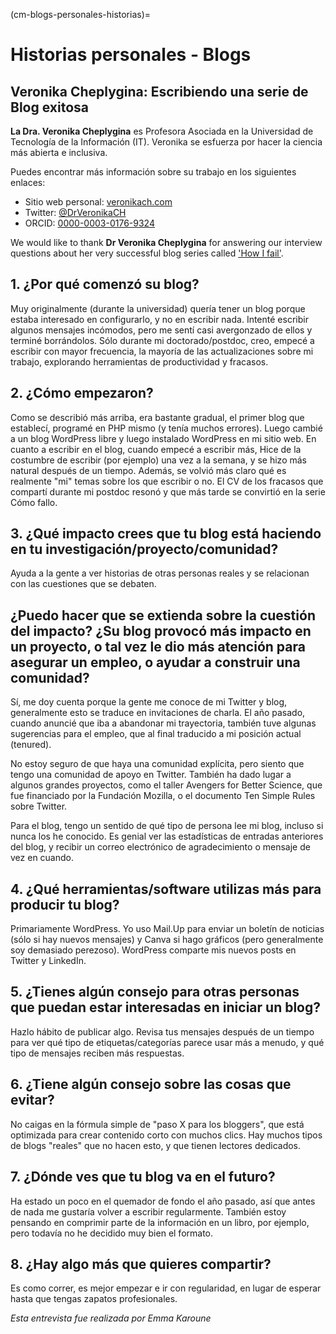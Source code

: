 (cm-blogs-personales-historias)=
# Historias personales - Blogs

## Veronika Cheplygina: Escribiendo una serie de Blog exitosa

**La Dra. Veronika Cheplygina** es Profesora Asociada en la Universidad de Tecnología de la Información (IT). Veronika se esfuerza por hacer la ciencia más abierta e inclusiva.

Puedes encontrar más información sobre su trabajo en los siguientes enlaces:
* Sitio web personal: [veronikach.com](https://veronikach.com/)
* Twitter: [@DrVeronikaCH](https://twitter.com/DrVeronikaCH)
* ORCID: [0000-0003-0176-9324](https://orcid.org/0000-0003-0176-9324)

We would like to thank **Dr Veronika Cheplygina** for answering our interview questions about her very successful blog series called ['How I fail'](https://veronikach.com/failure/).

## 1. ¿Por qué comenzó su blog?

Muy originalmente (durante la universidad) quería tener un blog porque estaba interesado en configurarlo, y no en escribir nada. Intenté escribir algunos mensajes incómodos, pero me sentí casi avergonzado de ellos y terminé borrándolos. Sólo durante mi doctorado/postdoc, creo, empecé a escribir con mayor frecuencia, la mayoría de las actualizaciones sobre mi trabajo, explorando herramientas de productividad y fracasos.

## 2. ¿Cómo empezaron?

Como se describió más arriba, era bastante gradual, el primer blog que establecí, programé en PHP mismo (y tenía muchos errores). Luego cambié a un blog WordPress libre y luego instalado WordPress en mi sitio web. En cuanto a escribir en el blog, cuando empecé a escribir más, Hice de la costumbre de escribir (por ejemplo) una vez a la semana, y se hizo más natural después de un tiempo. Además, se volvió más claro qué es realmente "mi" temas sobre los que escribir o no. El CV de los fracasos que compartí durante mi postdoc resonó y que más tarde se convirtió en la serie Cómo fallo.

## 3. ¿Qué impacto crees que tu blog está haciendo en tu investigación/proyecto/comunidad?

Ayuda a la gente a ver historias de otras personas reales y se relacionan con las cuestiones que se debaten.

## ¿Puedo hacer que se extienda sobre la cuestión del impacto? ¿Su blog provocó más impacto en un proyecto, o tal vez le dio más atención para asegurar un empleo, o ayudar a construir una comunidad?

Sí, me doy cuenta porque la gente me conoce de mi Twitter y blog, generalmente esto se traduce en invitaciones de charla. El año pasado, cuando anuncié que iba a abandonar mi trayectoria, también tuve algunas sugerencias para el empleo, que al final traducido a mi posición actual (tenured).

No estoy seguro de que haya una comunidad explícita, pero siento que tengo una comunidad de apoyo en Twitter. También ha dado lugar a algunos grandes proyectos, como el taller Avengers for Better Science, que fue financiado por la Fundación Mozilla, o el documento Ten Simple Rules sobre Twitter.

Para el blog, tengo un sentido de qué tipo de persona lee mi blog, incluso si nunca los he conocido. Es genial ver las estadísticas de entradas anteriores del blog, y recibir un correo electrónico de agradecimiento o mensaje de vez en cuando.


## 4. ¿Qué herramientas/software utilizas más para producir tu blog?

Primariamente WordPress. Yo uso Mail.Up para enviar un boletín de noticias (sólo si hay nuevos mensajes) y Canva si hago gráficos (pero generalmente soy demasiado perezoso). WordPress comparte mis nuevos posts en Twitter y LinkedIn.

## 5. ¿Tienes algún consejo para otras personas que puedan estar interesadas en iniciar un blog?

Hazlo hábito de publicar algo. Revisa tus mensajes después de un tiempo para ver qué tipo de etiquetas/categorías parece usar más a menudo, y qué tipo de mensajes reciben más respuestas.

## 6. ¿Tiene algún consejo sobre las cosas que evitar?

No caigas en la fórmula simple de "paso X para los bloggers", que está optimizada para crear contenido corto con muchos clics. Hay muchos tipos de blogs "reales" que no hacen esto, y que tienen lectores dedicados.

## 7. ¿Dónde ves que tu blog va en el futuro?

Ha estado un poco en el quemador de fondo el año pasado, así que antes de nada me gustaría volver a escribir regularmente. También estoy pensando en comprimir parte de la información en un libro, por ejemplo, pero todavía no he decidido muy bien el formato.

## 8. ¿Hay algo más que quieres compartir?

Es como correr, es mejor empezar e ir con regularidad, en lugar de esperar hasta que tengas zapatos profesionales.

*Esta entrevista fue realizada por Emma Karoune*
